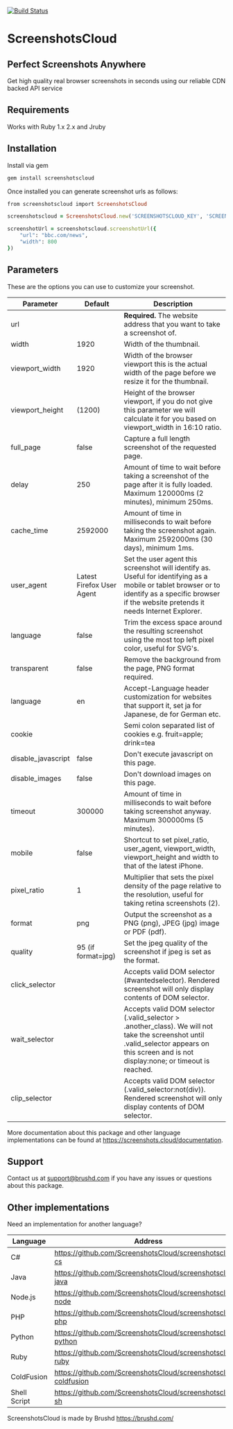 [![Build Status](https://travis-ci.org/ScreenshotsCloud/screenshotscloud-ruby.svg?branch=master)](https://travis-ci.org/ScreenshotsCloud/screenshotscloud-ruby)


# ScreenshotsCloud

## Perfect Screenshots Anywhere

Get high quality real browser screenshots in seconds using our reliable CDN backed API service

## Requirements

Works with Ruby 1.x 2.x and Jruby

## Installation

Install via gem

```bash
gem install screenshotscloud
```

Once installed you can generate screenshot urls as follows:

```ruby
from screenshotscloud import ScreenshotsCloud

screenshotscloud = ScreenshotsCloud.new('SCREENSHOTSCLOUD_KEY', 'SCREENSHOTSCLOUD_SECRET')

screenshotUrl = screenshotscloud.screenshotUrl({
	"url": "bbc.com/news",
	"width": 800
})
```

## Parameters

These are the options you can use to customize your screenshot.

| Parameter | Default | Description |
| --- | --- | --- |
| url | | **Required.** The website address that you want to take a screenshot of. |
| width | 1920 | Width of the thumbnail. |
| viewport_width | 1920 | Width of the browser viewport this is the actual width of the page before we resize it for the thumbnail. |
| viewport_height | (1200) | Height of the browser viewport, if you do not give this parameter we will calculate it for you based on viewport_width in 16:10 ratio. |
| full_page | false | Capture a full length screenshot of the requested page. |
| delay | 250 | Amount of time to wait before taking a screenshot of the page after it is fully loaded. Maximum 120000ms (2 minutes), minimum 250ms. |
| cache_time | 2592000 | Amount of time in milliseconds to wait before taking the screenshot again. Maximum 2592000ms (30 days), minimum 1ms. |
| user_agent | Latest Firefox User Agent | Set the user agent this screenshot will identify as. Useful for identifying as a mobile or tablet browser or to identify as a specific browser if the website pretends it needs Internet Explorer. |
| language | false | Trim the excess space around the resulting screenshot using the most top left pixel color, useful for SVG's. |
| transparent | false | Remove the background from the page, PNG format required. |
| language | en | Accept-Language header customization for websites that support it, set ja for Japanese, de for German etc. |
| cookie | | Semi colon separated list of cookies e.g. fruit=apple; drink=tea |
| disable_javascript | false | Don't execute javascript on this page. |
| disable_images | false | Don't download images on this page. |
| timeout | 300000 | Amount of time in milliseconds to wait before taking screenshot anyway. Maximum 300000ms (5 minutes). |
| mobile | false | Shortcut to set pixel_ratio, user_agent, viewport_width, viewport_height and width to that of the latest iPhone. |
| pixel_ratio | 1 | Multiplier that sets the pixel density of the page relative to the resolution, useful for taking retina screenshots (2). |
| format | png | Output the screenshot as a PNG (png), JPEG (jpg) image or PDF (pdf). |
| quality | 95 (if format=jpg) | Set the jpeg quality of the screenshot if jpeg is set as the format. |
| click_selector | | Accepts valid DOM selector (#wantedselector). Rendered screenshot will only display contents of DOM selector. |
| wait_selector | | Accepts valid DOM selector (.valid_selector > .another_class). We will not take the screenshot until .valid_selector appears on this screen and is not display:none; or timeout is reached. |
| clip_selector | | Accepts valid DOM selector (.valid_selector:not(div)). Rendered screenshot will only display contents of DOM selector. |

More documentation about this package and other language implementations can be found at https://screenshots.cloud/documentation.

## Support

Contact us at support@brushd.com if you have any issues or questions about this package.

## Other implementations

Need an implementation for another language?

| Language | Address |
| --- | --- |
| C# | https://github.com/ScreenshotsCloud/screenshotscloud-cs |
| Java | https://github.com/ScreenshotsCloud/screenshotscloud-java |
| Node.js |https://github.com/ScreenshotsCloud/screenshotscloud-node |
| PHP | https://github.com/ScreenshotsCloud/screenshotscloud-php |
| Python |https://github.com/ScreenshotsCloud/screenshotscloud-python |
| Ruby | https://github.com/ScreenshotsCloud/screenshotscloud-ruby |
| ColdFusion | https://github.com/ScreenshotsCloud/screenshotscloud-coldfusion |
| Shell Script | https://github.com/ScreenshotsCloud/screenshotscloud-sh |

ScreenshotsCloud is made by Brushd https://brushd.com/